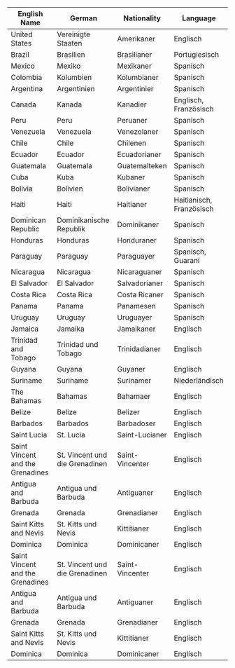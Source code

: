 
| English Name                     | German                         | Nationality     | Language                 |
| -------------------------------- | ------------------------------ | --------------- | ------------------------ |
| United States                    | Vereinigte Staaten             | Amerikaner      | Englisch                 |
| Brazil                           | Brasilien                      | Brasilianer     | Portugiesisch            |
| Mexico                           | Mexiko                         | Mexikaner       | Spanisch                 |
| Colombia                         | Kolumbien                      | Kolumbianer     | Spanisch                 |
| Argentina                        | Argentinien                    | Argentinier     | Spanisch                 |
| Canada                           | Kanada                         | Kanadier        | Englisch, Französisch    |
| Peru                             | Peru                           | Peruaner        | Spanisch                 |
| Venezuela                        | Venezuela                      | Venezolaner     | Spanisch                 |
| Chile                            | Chile                          | Chilenen        | Spanisch                 |
| Ecuador                          | Ecuador                        | Ecuadorianer    | Spanisch                 |
| Guatemala                        | Guatemala                      | Guatemalteken   | Spanisch                 |
| Cuba                             | Kuba                           | Kubaner         | Spanisch                 |
| Bolivia                          | Bolivien                       | Bolivianer      | Spanisch                 |
| Haiti                            | Haiti                          | Haitianer       | Haitianisch, Französisch |
| Dominican Republic               | Dominikanische Republik        | Dominikaner     | Spanisch                 |
| Honduras                         | Honduras                       | Honduraner      | Spanisch                 |
| Paraguay                         | Paraguay                       | Paraguayer      | Spanisch, Guaraní        |
| Nicaragua                        | Nicaragua                      | Nicaraguaner    | Spanisch                 |
| El Salvador                      | El Salvador                    | Salvadorianer   | Spanisch                 |
| Costa Rica                       | Costa Rica                     | Costa Ricaner   | Spanisch                 |
| Panama                           | Panama                         | Panamesen       | Spanisch                 |
| Uruguay                          | Uruguay                        | Uruguayer       | Spanisch                 |
| Jamaica                          | Jamaika                        | Jamaikaner      | Englisch                 |
| Trinidad and Tobago              | Trinidad und Tobago            | Trinidadianer   | Englisch                 |
| Guyana                           | Guyana                         | Guyaner         | Englisch                 |
| Suriname                         | Suriname                       | Surinamer       | Niederländisch           |
| The Bahamas                      | Bahamas                        | Bahamaer        | Englisch                 |
| Belize                           | Belize                         | Belizer         | Englisch                 |
| Barbados                         | Barbados                       | Barbadoser      | Englisch                 |
| Saint Lucia                      | St. Lucia                      | Saint-Lucianer  | Englisch                 |
| Saint Vincent and the Grenadines | St. Vincent und die Grenadinen | Saint-Vincenter | Englisch                 |
| Antigua and Barbuda              | Antigua und Barbuda            | Antiguaner      | Englisch                 |
| Grenada                          | Grenada                        | Grenadianer     | Englisch                 |
| Saint Kitts and Nevis            | St. Kitts und Nevis            | Kittitianer     | Englisch                 |
| Dominica                         | Dominica                       | Dominicaner     | Englisch                 |
| Saint Vincent and the Grenadines | St. Vincent und die Grenadinen | Saint-Vincenter | Englisch                 |
| Antigua and Barbuda              | Antigua und Barbuda            | Antiguaner      | Englisch                 |
| Grenada                          | Grenada                        | Grenadianer     | Englisch                 |
| Saint Kitts and Nevis            | St. Kitts und Nevis            | Kittitianer     | Englisch                 |
| Dominica                         | Dominica                       | Dominicaner     | Englisch                 |